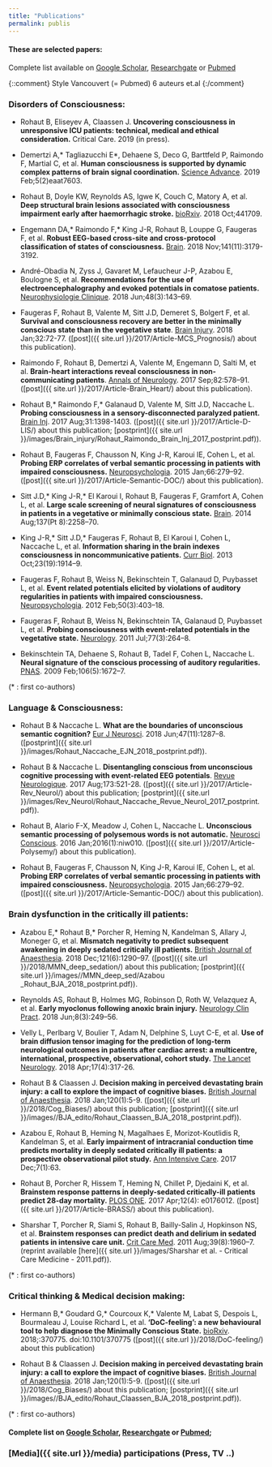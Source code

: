 ```yaml
---
title: "Publications"
permalink: publis
---
```


#### These are selected papers:
Complete list available on [Google Scholar], [Researchgate] or [Pubmed]

{::comment} Style Vancouvert (= Pubmed) 6 auteurs et.al {:/comment}

<script type='text/javascript' src='https://d1bxh8uas1mnw7.cloudfront.net/assets/embed.js'></script>


### Disorders of Consciousness:
- Rohaut B, Eliseyev A, Claassen J. **Uncovering consciousness in unresponsive ICU patients: technical, medical and ethical consideration.** Critical Care. 2019 (in press).

- Demertzi A,* Tagliazucchi E*, Dehaene S, Deco G, Barttfeld P, Raimondo F, Martial C, et al.
 **Human consciousness is supported by dynamic complex patterns of brain signal coordination.** [Science Advance](https://doi.org/10.1126/sciadv.aat7603). 2019 Feb;5(2)eaat7603.
    <div data-badge-popover="right" data-badge-type="4" data-doi="10.1126/sciadv.aat7603" data-hide-less-than="10" class="altmetric-embed"></div>

- Rohaut B, Doyle KW, Reynolds AS, Igwe K, Couch C, Matory A, et al. **Deep structural brain lesions associated with consciousness impairment early after haemorrhagic stroke.** [bioRxiv](https://doi.org/10.1101/441709). 2018 Oct;441709.
    <div data-badge-popover="right" data-badge-type="4" data-doi="10.1101/441709" data-hide-less-than="10" class="altmetric-embed"></div>

- Engemann DA,* Raimondo F,* King J-R, Rohaut B, Louppe G, Faugeras F, et al. **Robust EEG-based cross-site and cross-protocol classification of states of consciousness.** [Brain](https://doi.org/10.1093/brain/awy251). 2018 Nov;141(11):3179-3192.
    <div data-badge-popover="right" data-badge-type="4" data-doi="10.1093/brain/awy251" data-hide-less-than="10" class="altmetric-embed"></div>


- André-Obadia N, Zyss J, Gavaret M, Lefaucheur J-P, Azabou E, Boulogne S, et al. **Recommendations for the use of electroencephalography and evoked potentials in comatose patients.** [Neurophysiologie Clinique](https://doi.org/10.1016/j.neucli.2018.05.038). 2018 Jun;48(3):143–69.
    <div data-badge-popover="right" data-badge-type="4" data-doi="10.1016/j.neucli.2018.05.038" data-hide-less-than="10" class="altmetric-embed"></div>

- Faugeras F, Rohaut B, Valente M, Sitt J.D, Demeret S, Bolgert F, et al. **Survival and consciousness recovery are better in the minimally conscious state than in the vegetative state**. [Brain Injury](https://doi.org/10.1080/02699052.2017.1364421). 2018 Jan;32:72-77. ([post]({{ site.url }}/2017/Article-MCS_Prognosis/) about this publication).
    <div data-badge-popover="right" data-badge-type="4" data-doi="10.1080/02699052.2017.1364421" data-hide-less-than="10" class="altmetric-embed"></div>

- Raimondo F, Rohaut B, Demertzi A, Valente M, Engemann D, Salti M, et al. **Brain-heart interactions reveal consciousness in non-communicating patients**. [Annals of Neurology](http://dx.doi.org/10.1002/ana.25045). 2017 Sep;82:578–91. ([post]({{ site.url }}/2017/Article-Brain_Heart/) about this publication).
    <div data-badge-popover="right" data-badge-type="4" data-doi="10.1002/ana.25045" data-hide-less-than="10" class="altmetric-embed"></div>

- Rohaut B,* Raimondo F,* Galanaud D, Valente M, Sitt J.D, Naccache L. **Probing
consciousness in a sensory-disconnected paralyzed patient.** [Brain Inj](https://doi.org/10.1080/02699052.2017.1327673). 2017 Aug;31:1398-1403. ([post]({{ site.url }}/2017/Article-D-LIS/) about this publication; [postprint]({{ site.url }}/images/Brain_injury/Rohaut_Raimondo_Brain_Inj_2017_postprint.pdf)).
    <div data-badge-popover="right" data-badge-type="4" data-doi="10.1080/02699052.2017.1327673" data-hide-less-than="10" class="altmetric-embed"></div>

- Rohaut B, Faugeras F, Chausson N, King J-R, Karoui IE, Cohen L, et al. **Probing ERP correlates of verbal semantic processing in patients with impaired consciousness.** [Neuropsychologia](http://dx.doi.org/10.1016/j.neuropsychologia.2014.10.014). 2015 Jan;66:279–92. ([post]({{ site.url }}/2017/Article-Semantic-DOC/) about this publication).
    <div data-badge-popover="right" data-badge-type="4" data-doi="10.1016/j.neuropsychologia.2014.10.014" data-hide-less-than="10" class="altmetric-embed"></div>

- Sitt J.D,* King J-R,* El Karoui I, Rohaut B, Faugeras F, Gramfort A, Cohen L, et al. **Large scale screening of neural signatures of consciousness in patients in a vegetative or minimally conscious state.** [Brain](https://doi.org/10.1093/brain/awu141). 2014 Aug;137(Pt 8):2258–70.
    <div data-badge-popover="right" data-badge-type="4" data-doi="10.1093/brain/awu141" data-hide-less-than="10" class="altmetric-embed"></div>

- King J-R,* Sitt J.D,* Faugeras F, Rohaut B, El Karoui I, Cohen L, Naccache L, et al. **Information sharing in the brain indexes consciousness in noncommunicative patients.** [Curr Biol](http://dx.doi.org/10.1016/j.cub.2013.07.075). 2013 Oct;23(19):1914–9.
    <div data-badge-popover="right" data-badge-type="4" data-doi="10.1016/j.cub.2013.07.075" data-hide-less-than="10" class="altmetric-embed"></div>


- Faugeras F, Rohaut B, Weiss N, Bekinschtein T, Galanaud D, Puybasset L, et al.  **Event related potentials elicited by violations of auditory regularities in patients with impaired consciousness.** [Neuropsychologia](http://dx.doi.org/10.1016/j.neuropsychologia.2011.12.015). 2012 Feb;50(3):403–18.
    <div data-badge-popover="right" data-badge-type="4" data-doi="10.1016/j.neuropsychologia.2011.12.015" data-hide-less-than="10" class="altmetric-embed"></div>


- Faugeras F, Rohaut B, Weiss N, Bekinschtein TA, Galanaud D, Puybasset L, et al. **Probing consciousness with event-related potentials in the vegetative state.** [Neurology](http://dx.doi.org/10.1212/WNL.0b013e3182217ee8). 2011 Jul;77(3):264–8.
    <div data-badge-popover="right" data-badge-type="4" data-doi="10.1212/WNL.0b013e3182217ee8" data-hide-less-than="10" class="altmetric-embed"></div>


- Bekinschtein TA, Dehaene S, Rohaut B, Tadel F, Cohen L, Naccache L. **Neural signature of the conscious processing of auditory regularities.** [PNAS](http://dx.doi.org/10.1073/pnas.0809667106). 2009 Feb;106(5):1672–7.
    <div data-badge-popover="right" data-badge-type="4" data-doi="10.1073/pnas.0809667106" data-hide-less-than="10" class="altmetric-embed"></div>



(* : first co-authors)

### Language & Consciousness:

- Rohaut B & Naccache L. **What are the boundaries of unconscious semantic
cognition?** [Eur J Neurosci](https://doi.org/10.1111/ejn.13930). 2018 Jun;47(11):1287–8. ([postprint]({{ site.url }}/images/Rohaut_Naccache_EJN_2018_postprint.pdf)).
    <div data-badge-popover="right" data-badge-type="4" data-doi="10.1111/ejn.13930" data-hide-less-than="10" class="altmetric-embed"></div>

- Rohaut B & Naccache L. **Disentangling conscious from unconscious cognitive processing with event-related EEG potentials**. [Revue Neurologique](https://doi.org/10.1016/j.neurol.2017.08.001). 2017 Aug;173:521-28. ([post]({{ site.url }}/2017/Article-Rev_Neurol/) about this publication; [postprint]({{ site.url }}/images/Rev_Neurol/Rohaut_Naccache_Revue_Neurol_2017_postprint.pdf)).
    <div data-badge-popover="right" data-badge-type="4" data-doi="10.1016/j.neurol.2017.08.001" data-hide-less-than="10" class="altmetric-embed"></div>

- Rohaut B, Alario F-X, Meadow J, Cohen L, Naccache L. **Unconscious semantic processing of polysemous words is not automatic.** [Neurosci Conscious](https://doi.org/10.1093/nc/niw010). 2016 Jan;2016(1):niw010. ([post]({{ site.url }}/2017/Article-Polysemy/) about this publication).
    <div data-badge-popover="right" data-badge-type="4" data-doi="10.1093/nc/niw010" data-hide-less-than="10" class="altmetric-embed"></div>

- Rohaut B, Faugeras F, Chausson N, King J-R, Karoui IE, Cohen L, et al. **Probing ERP correlates of verbal semantic processing in patients with impaired consciousness.** [Neuropsychologia](http://dx.doi.org/10.1016/j.neuropsychologia.2014.10.014). 2015 Jan;66:279–92. ([post]({{ site.url }}/2017/Article-Semantic-DOC/) about this publication).
    <div data-badge-popover="right" data-badge-type="4" data-doi="10.1016/j.neuropsychologia.2014.10.014" data-hide-less-than="10" class="altmetric-embed"></div>


### Brain dysfunction in the critically ill patients:
- Azabou E,* Rohaut B,* Porcher R, Heming N, Kandelman S, Allary J, Moneger G, et al. **Mismatch negativity to predict subsequent awakening in deeply sedated critically ill patients.** [British Journal of Anaesthesia](https://doi.org/10.1016/j.bja.2018.06.029). 2018 Dec;121(6):1290–97. ([post]({{ site.url }}/2018/MMN_deep_sedation/) about this publication; [postprint]({{ site.url }}/images//MMN_deep_sed/Azabou _Rohaut_BJA_2018_postprint.pdf)).  
    <div data-badge-popover="right" data-badge-type="4" data-doi="10.1016/j.bja.2018.06.029" data-hide-less-than="10" class="altmetric-embed"></div>

- Reynolds AS, Rohaut B, Holmes MG, Robinson D, Roth W, Velazquez A, et al. **Early myoclonus following anoxic brain injury.** [Neurology Clin Pract](https://doi.org/10.1212/CPJ.0000000000000466).  2018 Jun;8(3):249–56.
    <div data-badge-popover="right" data-badge-type="4" data-doi="10.1212/CPJ.0000000000000466" data-hide-less-than="10" class="altmetric-embed"></div>


- Velly L, Perlbarg V, Boulier T, Adam N, Delphine S, Luyt C-E, et al. **Use of brain diffusion tensor imaging for the prediction of long-term neurological outcomes in patients after cardiac arrest: a multicentre, international, prospective, observational, cohort study.** [The Lancet Neurology](https://doi.org/10.1016/S1474-4422(18)30027-9). 2018 Apr;17(4):317-26.
    <div data-badge-popover="right" data-badge-type="4" data-doi="10.1016/S1474-4422(18)30027-9" data-hide-less-than="10" class="altmetric-embed"></div>

- Rohaut B & Claassen J. **Decision making in perceived devastating brain injury: a call to explore the impact of cognitive biases.** [British Journal of Anaesthesia](http://dx.doi.org/10.1016/j.bja.2017.11.007). 2018 Jan;120(1):5-9. ([post]({{ site.url }}/2018/Cog_Biases/) about this publication; [postprint]({{ site.url }}/images//BJA_edito/Rohaut_Claassen_BJA_2018_postprint.pdf)).
    <div data-badge-popover="right" data-badge-type="4" data-doi="10.1016/j.bja.2017.11.007" data-hide-less-than="10" class="altmetric-embed"></div>

- Azabou E, Rohaut B, Heming N, Magalhaes E, Morizot-Koutlidis R, Kandelman S, et al. **Early impairment of intracranial conduction time predicts
mortality in deeply sedated critically ill patients: a prospective observational
pilot study.** [Ann Intensive Care](https://doi.org/10.1186/s13613-017-0290-5). 2017 Dec;7(1):63.
    <div data-badge-popover="right" data-badge-type="4" data-doi="10.1186/s13613-017-0290-5" data-hide-less-than="10" class="altmetric-embed"></div>

- Rohaut B, Porcher R, Hissem T, Heming N, Chillet P, Djedaini K, et al. **Brainstem response patterns in deeply-sedated critically-ill patients predict 28-day mortality.** [PLOS ONE](https://doi.org/10.1371/journal.pone.0176012). 2017 Apr;12(4): e0176012. ([post]({{ site.url }}/2017/Article-BRASS/)  about this publication).
    <div data-badge-popover="right" data-badge-type="4" data-doi="10.1371/journal.pone.0176012" data-hide-less-than="10" class="altmetric-embed"></div>

- Sharshar T, Porcher R, Siami S, Rohaut B, Bailly-Salin J, Hopkinson NS, et al. **Brainstem responses can predict death and delirium in sedated patients in intensive care unit.** [Crit Care Med](http://dx.doi.org/10.1097/CCM.0b013e31821b843b). 2011 Aug;39(8):1960–7. (reprint available [here]({{ site.url }}/images/Sharshar et al. - Critical Care Medicine - 2011.pdf)).
    <div data-badge-popover="right" data-badge-type="4" data-doi="10.1097/CCM.0b013e31821b843b" data-hide-less-than="10" class="altmetric-embed"></div>



(* : first co-authors)

### Critical thinking & Medical decision making:

- Hermann B,* Goudard G,* Courcoux K,* Valente M, Labat S, Despois L, Bourmaleau J, Louise Richard L, et al. **‘DoC-feeling’: a new behavioural tool to help diagnose the Minimally Conscious State.** [bioRxiv](https://doi.org/10.1101/370775). 2018;:370775. doi:10.1101/370775 ([post]({{ site.url }}/2018/DoC-feeling/) about this publication)
    <div data-badge-popover="right" data-badge-type="4" data-doi="10.1101/370775" data-hide-less-than="10" class="altmetric-embed"></div>


- Rohaut B & Claassen J. **Decision making in perceived devastating brain injury: a call to explore the impact of cognitive biases.** [British Journal of Anaesthesia](http://dx.doi.org/10.1016/j.bja.2017.11.007). 2018 Jan;120(1):5-9. ([post]({{ site.url }}/2018/Cog_Biases/) about this publication; [postprint]({{ site.url }}/images//BJA_edito/Rohaut_Claassen_BJA_2018_postprint.pdf)).  
  <div data-badge-popover="right" data-badge-type="4" data-doi="10.1016/j.bja.2017.11.007" data-hide-less-than="10" class="altmetric-embed"></div>


(* : first co-authors)
#### Complete list on [Google Scholar], [Researchgate] or [Pubmed];

### [Media]({{ site.url }}/media) participations (Press, TV ..)

[Google Scholar]: https://scholar.google.fr/citations?hl=fr&user=jgHpg1oAAAAJ&view_op=list_works&sortby=pubdate
[Researchgate]:https://www.researchgate.net/profile/Benjamin_Rohaut
[Pubmed]:https://www.ncbi.nlm.nih.gov/pubmed/?term=Rohaut+B%5BAuthor%5D+OR+Rohaut+B%5BInvestigator%5D
